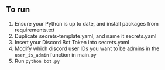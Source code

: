 ## To run

1. Ensure your Python is up to date, and install packages from requirements.txt
2. Duplicate secrets-template.yaml, and name it secrets.yaml
3. Insert your Discord Bot Token into secrets.yaml
4. Modify which discord user IDs you want to be admins in the `user_is_admin` function in main.py
5. Run `python bot.py`
